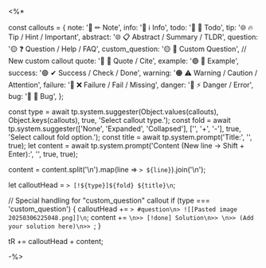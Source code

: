 <%*

const callouts = {
   note:     '🔵 ✏ Note',
   info:     '🔵 ℹ Info',
   todo:     '🔵 🔳 Todo',
   tip:      '🌐 🔥 Tip / Hint / Important',
   abstract: '🌐 📋 Abstract / Summary / TLDR',
   question: '🟡 ❓ Question / Help / FAQ',
   custom_question: '🟡 📝 Custom Question',  // New custom callout
   quote:    '🔘 💬 Quote / Cite',
   example:  '🟣 📑 Example',
   success:  '🟢 ✔ Success / Check / Done',
   warning:  '🟠 ⚠ Warning / Caution / Attention',
   failure:  '🔴 ❌ Failure / Fail / Missing',
   danger:   '🔴 ⚡ Danger / Error',
   bug:      '🔴 🐞 Bug',
};

const type = await tp.system.suggester(Object.values(callouts), Object.keys(callouts), true, 'Select callout type.');
const fold = await tp.system.suggester(['None', 'Expanded', 'Collapsed'], ['', '+', '-'], true, 'Select callout fold option.');
const title = await tp.system.prompt('Title:', '', true);
let content = await tp.system.prompt('Content (New line -> Shift + Enter):', '', true, true);

content = content.split('\n').map(line => `> ${line}`).join('\n');

let calloutHead = `> [!${type}]${fold} ${title}\n`;

// Special handling for "custom_question" callout
if (type === 'custom_question') {
   calloutHead += `> #question\n> ![[Pasted image 20250306225048.png]]\n`;
   content += `\n>> [!done] Solution\n>> \n>> (Add your solution here)\n>> `;
}

tR += calloutHead + content;

-%>
